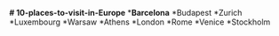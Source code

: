 **# 10-places-to-visit-in-Europe**
***Barcelona**
*Budapest
*Zurich
*Luxembourg
*Warsaw
*Athens
*London
*Rome
*Venice
*Stockholm
